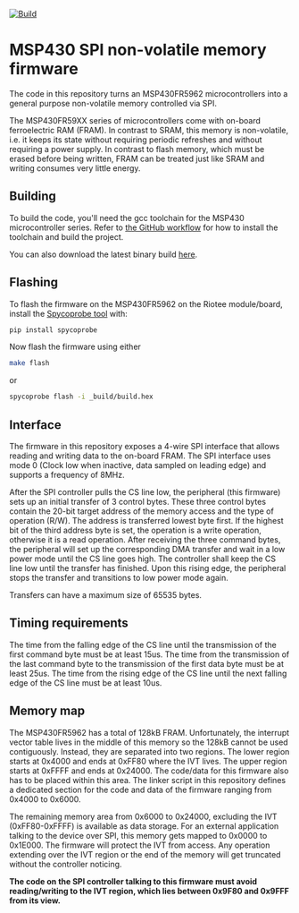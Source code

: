 [![Build](https://github.com/NessieCircuits/Riotee_MSP430Fram/actions/workflows/build.yml/badge.svg)](https://github.com/NessieCircuits/Riotee_MSP430Fram/actions/workflows/build.yml)

# MSP430 SPI non-volatile memory firmware

The code in this repository turns an MSP430FR5962 microcontrollers into a general purpose non-volatile memory controlled via SPI.

The MSP430FR59XX series of microcontrollers come with on-board ferroelectric RAM (FRAM). In contrast to SRAM, this memory is non-volatile, i.e. it keeps its state without requiring periodic refreshes and without requiring a power supply. In contrast to flash memory, which must be erased before being written, FRAM can be treated just like SRAM and writing consumes very little energy.

## Building

To build the code, you'll need the gcc toolchain for the MSP430 microcontroller series. Refer to [the GitHub workflow](./.github/workflows/build.yml) for how to install the toolchain and build the project.

You can also download the latest binary build [here](https://www.riotee.nessie-circuits.de/artifacts/msp430fram/latest/build.hex).

## Flashing

To flash the firmware on the MSP430FR5962 on the Riotee module/board, install the [Spycoprobe tool](https://github.com/geissdoerfer/SpycoprobeTool) with:

```bash
pip install spycoprobe
```

Now flash the firmware using either

```bash
make flash
```

or

```bash
spycoprobe flash -i _build/build.hex
```

## Interface

The firmware in this repository exposes a 4-wire SPI interface that allows reading and writing data to the on-board FRAM.
The SPI interface uses mode 0 (Clock low when inactive, data sampled on leading edge) and supports a frequency of 8MHz.

After the SPI controller pulls the CS line low, the peripheral (this firmware) sets up an initial transfer of 3 control bytes.
These three control bytes contain the 20-bit target address of the memory access and the type of operation (R/W).
The address is transferred lowest byte first.
If the highest bit of the third address byte is set, the operation is a write operation, otherwise it is a read operation.
After receiving the three command bytes, the peripheral will set up the corresponding DMA transfer and wait in a low power mode until the CS line goes high.
The controller shall keep the CS line low until the transfer has finished.
Upon this rising edge, the peripheral stops the transfer and transitions to low power mode again.

Transfers can have a maximum size of 65535 bytes.

## Timing requirements

The time from the falling edge of the CS line until the transmission of the first command byte must be at least 15us.
The time from the transmission of the last command byte to the transmission of the first data byte must be at least 25us.
The time from the rising edge of the CS line until the next falling edge of the CS line must be at least 10us.

## Memory map

The MSP430FR5962 has a total of 128kB FRAM.
Unfortunately, the interrupt vector table lives in the middle of this memory so the 128kB cannot be used contiguously. Instead, they are separated into two regions.
The lower region starts at 0x4000 and ends at 0xFF80 where the IVT lives.
The upper region starts at 0xFFFF and ends at 0x24000.
The code/data for this firmware also has to be placed within this area.
The linker script in this repository defines a dedicated section for the code and data of the firmware ranging from 0x4000 to 0x6000.

The remaining memory area from 0x6000 to 0x24000, excluding the IVT (0xFF80-0xFFFF) is available as data storage.
For an external application talking to the device over SPI, this memory gets mapped to 0x0000 to 0x1E000.
The firmware will protect the IVT from access.
Any operation extending over the IVT region or the end of the memory will get truncated without the controller noticing.

**The code on the SPI controller talking to this firmware must avoid reading/writing to the IVT region, which lies between 0x9F80 and 0x9FFF from its view.**
